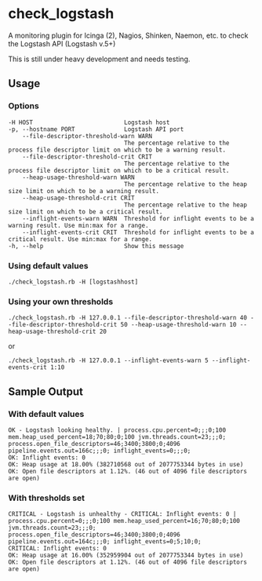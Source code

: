 # check_logstash #
A monitoring plugin for Icinga (2), Nagios, Shinken, Naemon, etc. to check the Logstash API (Logstash v.5+)

This is still under heavy development and needs testing.

## Usage ##

### Options ###

    -H HOST                          Logstash host
    -p, --hostname PORT              Logstash API port
        --file-descriptor-threshold-warn WARN
                                     The percentage relative to the process file descriptor limit on which to be a warning result.
        --file-descriptor-threshold-crit CRIT
                                     The percentage relative to the process file descriptor limit on which to be a critical result.
        --heap-usage-threshold-warn WARN
                                     The percentage relative to the heap size limit on which to be a warning result.
        --heap-usage-threshold-crit CRIT
                                     The percentage relative to the heap size limit on which to be a critical result.
        --inflight-events-warn WARN  Threshold for inflight events to be a warning result. Use min:max for a range.
        --inflight-events-crit CRIT  Threshold for inflight events to be a critical result. Use min:max for a range.
    -h, --help                       Show this message


### Using default values ###

    ./check_logstash.rb -H [logstashhost]
    
### Using your own thresholds ###

    ./check_logstash.rb -H 127.0.0.1 --file-descriptor-threshold-warn 40 --file-descriptor-threshold-crit 50 --heap-usage-threshold-warn 10 --heap-usage-threshold-crit 20

or

    ./check_logstash.rb -H 127.0.0.1 --inflight-events-warn 5 --inflight-events-crit 1:10

## Sample Output ##

### With default values ###

    OK - Logstash looking healthy. | process.cpu.percent=0;;;0;100 mem.heap_used_percent=18;70;80;0;100 jvm.threads.count=23;;;0; process.open_file_descriptors=46;3400;3800;0;4096 pipeline.events.out=166c;;;0; inflight_events=0;;;0;
    OK: Inflight events: 0
    OK: Heap usage at 18.00% (382710568 out of 2077753344 bytes in use)
    OK: Open file descriptors at 1.12%. (46 out of 4096 file descriptors are open)

### With thresholds set ###

    CRITICAL - Logstash is unhealthy - CRITICAL: Inflight events: 0 | process.cpu.percent=0;;;0;100 mem.heap_used_percent=16;70;80;0;100 jvm.threads.count=23;;;0; process.open_file_descriptors=46;3400;3800;0;4096 pipeline.events.out=164c;;;0; inflight_events=0;5;10;0;
    CRITICAL: Inflight events: 0
    OK: Heap usage at 16.00% (352959904 out of 2077753344 bytes in use)
    OK: Open file descriptors at 1.12%. (46 out of 4096 file descriptors are open)

